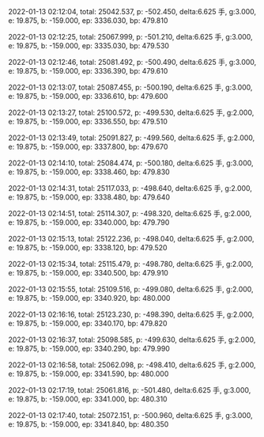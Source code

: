 2022-01-13 02:12:04, total: 25042.537, p: -502.450, delta:6.625 手, g:3.000, e: 19.875, b: -159.000, ep: 3336.030, bp: 479.810

2022-01-13 02:12:25, total: 25067.999, p: -501.210, delta:6.625 手, g:3.000, e: 19.875, b: -159.000, ep: 3335.030, bp: 479.530

2022-01-13 02:12:46, total: 25081.492, p: -500.490, delta:6.625 手, g:3.000, e: 19.875, b: -159.000, ep: 3336.390, bp: 479.610

2022-01-13 02:13:07, total: 25087.455, p: -500.190, delta:6.625 手, g:3.000, e: 19.875, b: -159.000, ep: 3336.610, bp: 479.600

2022-01-13 02:13:27, total: 25100.572, p: -499.530, delta:6.625 手, g:2.000, e: 19.875, b: -159.000, ep: 3336.550, bp: 479.510

2022-01-13 02:13:49, total: 25091.827, p: -499.560, delta:6.625 手, g:2.000, e: 19.875, b: -159.000, ep: 3337.800, bp: 479.670

2022-01-13 02:14:10, total: 25084.474, p: -500.180, delta:6.625 手, g:3.000, e: 19.875, b: -159.000, ep: 3338.460, bp: 479.830

2022-01-13 02:14:31, total: 25117.033, p: -498.640, delta:6.625 手, g:2.000, e: 19.875, b: -159.000, ep: 3338.480, bp: 479.640

2022-01-13 02:14:51, total: 25114.307, p: -498.320, delta:6.625 手, g:2.000, e: 19.875, b: -159.000, ep: 3340.000, bp: 479.790

2022-01-13 02:15:13, total: 25122.236, p: -498.040, delta:6.625 手, g:2.000, e: 19.875, b: -159.000, ep: 3338.120, bp: 479.520

2022-01-13 02:15:34, total: 25115.479, p: -498.780, delta:6.625 手, g:2.000, e: 19.875, b: -159.000, ep: 3340.500, bp: 479.910

2022-01-13 02:15:55, total: 25109.516, p: -499.080, delta:6.625 手, g:2.000, e: 19.875, b: -159.000, ep: 3340.920, bp: 480.000

2022-01-13 02:16:16, total: 25123.230, p: -498.390, delta:6.625 手, g:2.000, e: 19.875, b: -159.000, ep: 3340.170, bp: 479.820

2022-01-13 02:16:37, total: 25098.585, p: -499.630, delta:6.625 手, g:2.000, e: 19.875, b: -159.000, ep: 3340.290, bp: 479.990

2022-01-13 02:16:58, total: 25062.098, p: -498.410, delta:6.625 手, g:2.000, e: 19.875, b: -159.000, ep: 3341.590, bp: 480.000

2022-01-13 02:17:19, total: 25061.816, p: -501.480, delta:6.625 手, g:3.000, e: 19.875, b: -159.000, ep: 3341.000, bp: 480.310

2022-01-13 02:17:40, total: 25072.151, p: -500.960, delta:6.625 手, g:3.000, e: 19.875, b: -159.000, ep: 3341.840, bp: 480.350